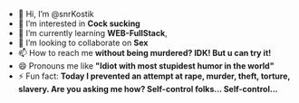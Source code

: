 - 👋 Hi, I’m @snrKostik
- 👀 I’m interested in **Cock sucking**
- 🌱 I’m currently learning **WEB-FullStack**,
- 💞️ I’m looking to collaborate on **Sex**
- 📫 How to reach me **without being murdered? IDK! But u can try it!**
- 😄 Pronouns me like **"Idiot with most stupidest humor in the world"**
- ⚡ Fun fact: **Today I prevented an attempt at rape, murder, theft, torture, slavery. Are you asking me how? Self-control folks... Self-control...**

<!---
snrKostik/snrKostik is a ✨ special ✨ repository because its `README.md` (this file) appears on your GitHub profile.
You can click the Preview link to take a look at your changes.
--->
